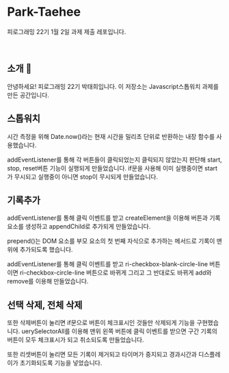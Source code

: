 # Park-Taehee

피로그래밍 22기 1월 2일 과제 제출 레포입니다.

<br>

## 소개 🚀

안녕하세요! 피로그래밍 22기 박태희입니다.
이 저장소는 Javascript스톱워치 과제를 만든 공간입니다.
<br>

## 스톱워치

시간 측정을 위해 Date.now()라는 현재 시간을 밀리초 단위로 반환하는 내장 함수를 사용했습니다.

addEventListener를 통해 각 버튼들이 클릭되었는지 클릭되지 않았는지 판단해 start, stop, reset버튼 기능이 실행되게 만들었습니다. if문을 사용해 이미 실행중이면 start가 무시되고 실행중이 아니면 stop이 무시되게 만들었습니다.

## 기록추가

addEventListener를 통해 클릭 이벤트를 받고 createElement을 이용해 버튼과 기록 요소를 생성하고 appendChild로 추가되게 만들었습니다.

prepend()는 DOM 요소를 부모 요소의 첫 번째 자식으로 추가하는 메서드로 기록이 맨 위에 추가되도록 했습니다.

addEventListener를 통해 클릭 이벤트를 받고 ri-checkbox-blank-circle-line 버튼이면 ri-checkbox-circle-line 버튼으로 바뀌게 그리고 그 반대로도 바뀌게 add와 remove를 이용해 만들었습니다.

## 선택 삭제, 전체 삭제

또한 삭제버튼이 눌리면 if문으로 버튼이 체크표시인 것들만 삭제되게 기능을 구현했습니다.
uerySelectorAll를 이용해 맨위 왼쪽 버튼에 클릭 이벤트를 받으면 구간 기록의 버튼이 모두 체크표시가 되고 취소되도록 만들었습니다.

또한 리셋버튼이 눌리면 모든 기록이 제거되고 타이머가 중지되고 경과시간과 디스플레이가 초기화되도록 기능을 넣었습니다.
